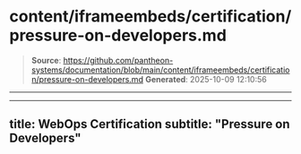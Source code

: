 # content/iframeembeds/certification/pressure-on-developers.md

> **Source**: https://github.com/pantheon-systems/documentation/blob/main/content/iframeembeds/certification/pressure-on-developers.md
> **Generated**: 2025-10-09 12:10:56

---

---
title: WebOps Certification
subtitle: "Pressure on Developers"
---

<Partial file="certification-guide/pressure-on-developers.md" />
